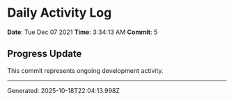 # Daily Activity Log

**Date**: Tue Dec 07 2021
**Time**: 3:34:13 AM
**Commit**: 5

## Progress Update

This commit represents ongoing development activity.

---
Generated: 2025-10-18T22:04:13.998Z
